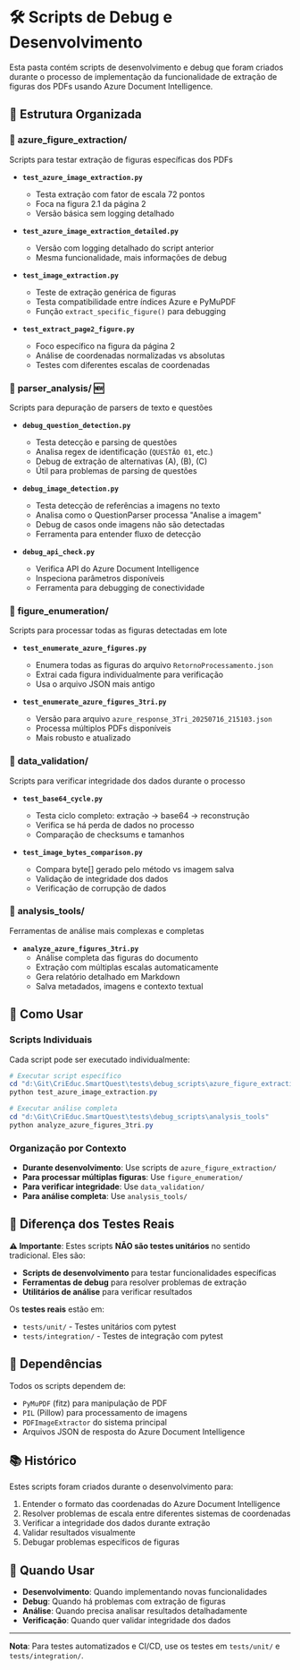 # 🛠️ Scripts de Debug e Desenvolvimento

Esta pasta contém scripts de desenvolvimento e debug que foram criados durante o processo de implementação da funcionalidade de extração de figuras dos PDFs usando Azure Document Intelligence.

## 📁 Estrutura Organizada

### 🎯 **azure_figure_extraction/** 
Scripts para testar extração de figuras específicas dos PDFs

- **`test_azure_image_extraction.py`**
  - Testa extração com fator de escala 72 pontos
  - Foca na figura 2.1 da página 2
  - Versão básica sem logging detalhado

- **`test_azure_image_extraction_detailed.py`**
  - Versão com logging detalhado do script anterior
  - Mesma funcionalidade, mais informações de debug

- **`test_image_extraction.py`**
  - Teste de extração genérica de figuras
  - Testa compatibilidade entre índices Azure e PyMuPDF
  - Função `extract_specific_figure()` para debugging

- **`test_extract_page2_figure.py`**
  - Foco específico na figura da página 2
  - Análise de coordenadas normalizadas vs absolutas
  - Testes com diferentes escalas de coordenadas

### 🎯 **parser_analysis/** 🆕
Scripts para depuração de parsers de texto e questões

- **`debug_question_detection.py`**
  - Testa detecção e parsing de questões
  - Analisa regex de identificação (`QUESTÃO 01`, etc.)
  - Debug de extração de alternativas (A), (B), (C)
  - Útil para problemas de parsing de questões

- **`debug_image_detection.py`**
  - Testa detecção de referências a imagens no texto
  - Analisa como o QuestionParser processa "Analise a imagem"
  - Debug de casos onde imagens não são detectadas
  - Ferramenta para entender fluxo de detecção

- **`debug_api_check.py`**
  - Verifica API do Azure Document Intelligence
  - Inspeciona parâmetros disponíveis
  - Ferramenta para debugging de conectividade

### 🎯 **figure_enumeration/**
Scripts para processar todas as figuras detectadas em lote

- **`test_enumerate_azure_figures.py`**
  - Enumera todas as figuras do arquivo `RetornoProcessamento.json`
  - Extrai cada figura individualmente para verificação
  - Usa o arquivo JSON mais antigo

- **`test_enumerate_azure_figures_3tri.py`**
  - Versão para arquivo `azure_response_3Tri_20250716_215103.json`
  - Processa múltiplos PDFs disponíveis
  - Mais robusto e atualizado

### 🎯 **data_validation/**
Scripts para verificar integridade dos dados durante o processo

- **`test_base64_cycle.py`**
  - Testa ciclo completo: extração → base64 → reconstrução
  - Verifica se há perda de dados no processo
  - Comparação de checksums e tamanhos

- **`test_image_bytes_comparison.py`**
  - Compara byte[] gerado pelo método vs imagem salva
  - Validação de integridade dos dados
  - Verificação de corrupção de dados

### 🎯 **analysis_tools/**
Ferramentas de análise mais complexas e completas

- **`analyze_azure_figures_3tri.py`**
  - Análise completa das figuras do documento
  - Extração com múltiplas escalas automaticamente
  - Gera relatório detalhado em Markdown
  - Salva metadados, imagens e contexto textual

## 🚀 Como Usar

### Scripts Individuais
Cada script pode ser executado individualmente:

```powershell
# Executar script específico
cd "d:\Git\CriEduc.SmartQuest\tests\debug_scripts\azure_figure_extraction"
python test_azure_image_extraction.py

# Executar análise completa
cd "d:\Git\CriEduc.SmartQuest\tests\debug_scripts\analysis_tools"
python analyze_azure_figures_3tri.py
```

### Organização por Contexto
- **Durante desenvolvimento**: Use scripts de `azure_figure_extraction/`
- **Para processar múltiplas figuras**: Use `figure_enumeration/`
- **Para verificar integridade**: Use `data_validation/`
- **Para análise completa**: Use `analysis_tools/`

## 📝 Diferença dos Testes Reais

**⚠️ Importante**: Estes scripts **NÃO são testes unitários** no sentido tradicional. Eles são:

- **Scripts de desenvolvimento** para testar funcionalidades específicas
- **Ferramentas de debug** para resolver problemas de extração
- **Utilitários de análise** para verificar resultados

Os **testes reais** estão em:
- `tests/unit/` - Testes unitários com pytest
- `tests/integration/` - Testes de integração com pytest

## 🔧 Dependências

Todos os scripts dependem de:
- `PyMuPDF` (fitz) para manipulação de PDF
- `PIL` (Pillow) para processamento de imagens
- `PDFImageExtractor` do sistema principal
- Arquivos JSON de resposta do Azure Document Intelligence

## 📚 Histórico

Estes scripts foram criados durante o desenvolvimento para:
1. Entender o formato das coordenadas do Azure Document Intelligence
2. Resolver problemas de escala entre diferentes sistemas de coordenadas
3. Verificar a integridade dos dados durante extração
4. Validar resultados visualmente
5. Debugar problemas específicos de figuras

## 🎯 Quando Usar

- **Desenvolvimento**: Quando implementando novas funcionalidades
- **Debug**: Quando há problemas com extração de figuras
- **Análise**: Quando precisa analisar resultados detalhadamente
- **Verificação**: Quando quer validar integridade dos dados

---

**Nota**: Para testes automatizados e CI/CD, use os testes em `tests/unit/` e `tests/integration/`.
